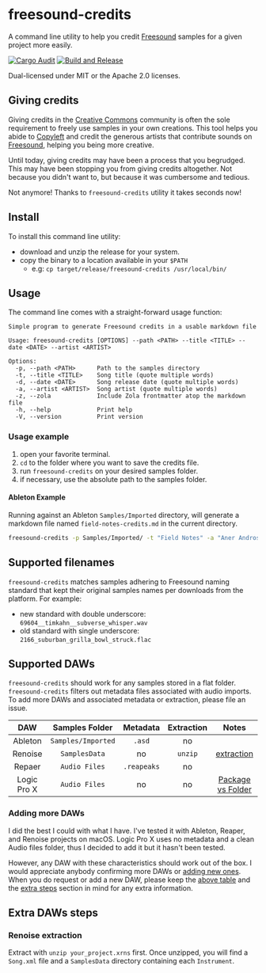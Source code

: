 # freesound-credits

A command line utility to help you credit [Freesound](https://freesound.org)
samples for a given project more easily.

[![Cargo
Audit](https://github.com/gacallea/freesound-credits/actions/workflows/cargo_audit.yml/badge.svg)](https://github.com/gacallea/freesound-credits/actions/workflows/cargo_audit.yml)
[![Build and
Release](https://github.com/gacallea/freesound-credits/actions/workflows/build_and_release.yml/badge.svg)](https://github.com/gacallea/freesound-credits/actions/workflows/build_and_release.yml)

Dual-licensed under MIT or the Apache 2.0 licenses.

## Giving credits

Giving credits in the [Creative Commons](https://creativecommons.org) community
is often the sole requirement to freely use samples in your own creations. This
tool helps you abide to [Copyleft](https://en.wikipedia.org/wiki/Copyleft)
and credit the generous artists that contribute sounds on
[Freesound](https://freesound.org), helping you being more creative.

Until today, giving credits may have been a process that you begrudged. This
may have been stopping you from giving credits altogether. Not because you
didn't want to, but because it was cumbersome and tedious.

Not anymore! Thanks to `freesound-credits` utility it takes seconds now!

## Install

To install this command line utility:

- download and unzip the release for your system.
- copy the binary to a location available in your `$PATH`
  - e.g: `cp target/release/freesound-credits /usr/local/bin/`

## Usage

The command line comes with a straight-forward usage function:

```text
Simple program to generate Freesound credits in a usable markdown file

Usage: freesound-credits [OPTIONS] --path <PATH> --title <TITLE> --date <DATE> --artist <ARTIST>

Options:
  -p, --path <PATH>      Path to the samples directory
  -t, --title <TITLE>    Song title (quote multiple words)
  -d, --date <DATE>      Song release date (quote multiple words)
  -a, --artist <ARTIST>  Song artist (quote multiple words)
  -z, --zola             Include Zola frontmatter atop the markdown file
  -h, --help             Print help
  -V, --version          Print version
```

### Usage example

1. open your favorite terminal.
2. `cd` to the folder where you want to save the credits file.
3. run `freesound-credits` on your desired samples folder.
4. if necessary, use the absolute path to the samples folder.

#### Ableton Example

Running against an Ableton `Samples/Imported` directory, will generate a
markdown file named `field-notes-credits.md` in the current directory.

```bash
freesound-credits -p Samples/Imported/ -t "Field Notes" -a "Aner Andros" -d "2017-10-28"
```

## Supported filenames

`freesound-credits` matches samples adhering to Freesound naming standard that
kept their original samples names per downloads from the platform. For example:

- new standard with double underscore: `69604__timkahn__subverse_whisper.wav`
- old standard with single underscore: `2166_suburban_grilla_bowl_struck.flac`

## Supported DAWs

`freesound-credits` should work for any samples stored in a flat folder.
`freesound-credits` filters out metadata files associated with audio imports.
To add more DAWs and associated metadata or extraction, please file an issue.

| DAW | Samples Folder | Metadata | Extraction | Notes |
| :----: | :----: | :----: | :----: | :----: |
| Ableton | `Samples/Imported` | `.asd` | no | |
| Renoise | `SamplesData` | no | `unzip` | [extraction](#renoise-extraction) |
| Repaer  | `Audio Files` | `.reapeaks` | no | |
| Logic Pro X  | `Audio Files` | no | no | [Package vs Folder](https://www.youtube.com/watch?v=33zVydB4MiI) |

### Adding more DAWs

I did the best I could with what I have. I've tested it with Ableton, Reaper,
and Renoise projects on macOS. Logic Pro X uses no metadata and a clean Audio
files folder, thus I decided to add it but it hasn't been tested.

However, any DAW with these characteristics should work out of the box. I would
appreciate anybody confirming more DAWs or [adding new
ones](https://github.com/gacallea/freesound-credits/issues/new?assignees=&labels=enhancement&projects=&template=add_a_new_daw.yml&title=feat%28DAW%29%3A+add+).
When you do request or add a new DAW, please keep the [above
table](#supported-daws) and the [extra steps](#extra-daws-steps) section in
mind for any extra information.

## Extra DAWs steps

### Renoise extraction

Extract with `unzip your_project.xrns` first. Once unzipped, you will find a
`Song.xml` file and a `SamplesData` directory containing each `Instrument`.
